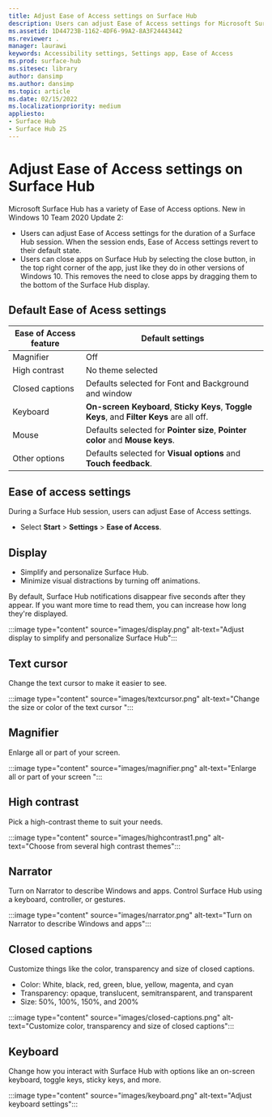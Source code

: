 ```yaml
---
title: Adjust Ease of Access settings on Surface Hub 
description: Users can adjust Ease of Access settings for Microsoft Surface Hub.
ms.assetid: 1D44723B-1162-4DF6-99A2-8A3F24443442
ms.reviewer: .
manager: laurawi
keywords: Accessibility settings, Settings app, Ease of Access
ms.prod: surface-hub
ms.sitesec: library
author: dansimp
ms.author: dansimp
ms.topic: article
ms.date: 02/15/2022
ms.localizationpriority: medium
appliesto:
- Surface Hub
- Surface Hub 2S
---
```


# Adjust Ease of Access settings on Surface Hub

Microsoft Surface Hub has a variety of Ease of Access options. New in Windows 10 Team 2020 Update 2:

- Users can adjust Ease of Access settings for the duration of a  Surface Hub session. When the session ends, Ease of Access settings revert to their default state. 
- Users can close apps on Surface Hub by selecting the close button, in the top right corner of the app, just like they do in other versions of Windows 10. This removes the need to close apps by dragging them to the bottom of the Surface Hub display. 

## Default Ease of Acess settings

| Ease of Access feature | Default settings  |
| --------------------- | ----------------- |
| Magnifier             | Off               |
| High contrast         | No theme selected |
| Closed captions       | Defaults selected for Font and Background and window |
| Keyboard              | **On-screen Keyboard**, **Sticky Keys**, **Toggle Keys**, and **Filter Keys** are all off. |
| Mouse                 | Defaults selected for **Pointer size**, **Pointer color** and **Mouse keys**. |
| Other options         | Defaults selected for **Visual options** and **Touch feedback**. |

## Ease of access settings

During a Surface Hub session, users can adjust Ease of Access settings.

- Select **Start** > **Settings** > **Ease of Access**.

## Display

- Simplify and personalize Surface Hub.
- Minimize visual distractions by turning off animations.

By default, Surface Hub notifications disappear five seconds after they appear. If you want more time to read them, you can increase how long they're displayed.

 :::image type="content" source="images/display.png" alt-text="Adjust display to simplify and personalize Surface Hub":::

## Text cursor

Change the text cursor to make it easier to see.

:::image type="content" source="images/textcursor.png" alt-text="Change the size or color of the text cursor ":::

## Magnifier

Enlarge all or part of your screen.

 :::image type="content" source="images/magnifier.png" alt-text="Enlarge all or part of your screen ":::

## High contrast

Pick a high-contrast theme to suit your needs.

:::image type="content" source="images/highcontrast1.png" alt-text="Choose from several high contrast themes":::

## Narrator

Turn on Narrator to describe Windows and apps. Control Surface Hub using a keyboard, controller, or gestures.

:::image type="content" source="images/narrator.png" alt-text="Turn on Narrator to describe Windows and apps":::

## Closed captions

Customize things like the color, transparency and size of closed captions.

- Color: White, black, red, green, blue, yellow, magenta, and cyan
- Transparency: opaque, translucent, semitransparent, and transparent
- Size: 50%, 100%, 150%, and 200%

:::image type="content" source="images/closed-captions.png" alt-text="Customize color, transparency and size of closed captions":::

## Keyboard

Change how you interact with Surface Hub with options like an on-screen keyboard, toggle keys, sticky keys, and more.

:::image type="content" source="images/keyboard.png" alt-text="Adjust keyboard settings":::
